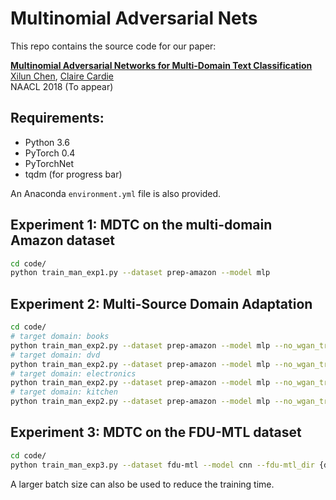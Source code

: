 # Multinomial Adversarial Nets
This repo contains the source code for our paper:

[**Multinomial Adversarial Networks for Multi-Domain Text Classification**]()
<br>
[Xilun Chen](http://www.cs.cornell.edu/~xlchen/),
[Claire Cardie](http://www.cs.cornell.edu/home/cardie/)
<br>
NAACL 2018 (To appear)

## Requirements:
- Python 3.6
- PyTorch 0.4
- PyTorchNet
- tqdm (for progress bar)

An Anaconda `environment.yml` file is also provided.

## Experiment 1: MDTC on the multi-domain Amazon dataset

```bash
cd code/
python train_man_exp1.py --dataset prep-amazon --model mlp
```

## Experiment 2: Multi-Source Domain Adaptation
```bash
cd code/
# target domain: books
python train_man_exp2.py --dataset prep-amazon --model mlp --no_wgan_trick --domains dvd electronics kitchen --unlabeled_domains books --dev_domains books
# target domain: dvd
python train_man_exp2.py --dataset prep-amazon --model mlp --no_wgan_trick --domains books electronics kitchen --unlabeled_domains dvd --dev_domains dvd
# target domain: electronics
python train_man_exp2.py --dataset prep-amazon --model mlp --no_wgan_trick --domains books dvd kitchen --unlabeled_domains electronics --dev_domains electronics
# target domain: kitchen
python train_man_exp2.py --dataset prep-amazon --model mlp --no_wgan_trick --domains dvd electronics kitchen --unlabeled_domains kitchen --dev_domains kitchen
```

## Experiment 3: MDTC on the FDU-MTL dataset

```bash
cd code/
python train_man_exp3.py --dataset fdu-mtl --model cnn --fdu-mtl_dir {dataset_path} --max_epoch 50
```
A larger batch size can also be used to reduce the training time.
